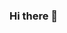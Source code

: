 ### Hi there 👋

<!--
**hayaarfat/hayaarfat** is a ✨ _special_ ✨ repository because its `README.md` (this file) appears on your GitHub profile.


### Hi, I am Haya Arfat 👋

[![Website](https://img.shields.io/website?color=blue&label=LinkedIn&logo=linkedin&up_message=hayaarfat&url=https%3A%2F%2Fwww.linkedin.com)](https://www.linkedin.com/in/hayaarfat/)
[![GitHub followers](https://img.shields.io/github/followers/hayaarfat?style=social)](https://github.com/hayaarfat?tab=followers)

-  I’m currently working as a **Student Developer @ TAMUctf**
- 🎓 Undergraduate at Texas A&M, class of '24
	- Pursuing a B.S. Computer Science with a Cybersecurity Minor

* 💼 Currently working on <a href="http://cybr.club"> **Texas A&M Cybersecurity Club website** </a> - **Accessibility and SEO**

* 🌱 I’m currently learning python, linux, and web development
*😄 Pronouns: She/Her
* 📫 How to recach me: hayaarfat@tamu.edu 
